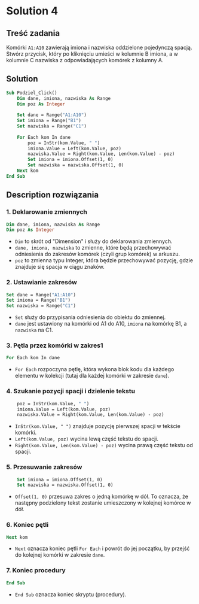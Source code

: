 # Solution 4

## Treść zadania

Komórki `A1:A10` zawierają imiona i nazwiska oddzielone pojedynczą spacją. Stwórz przycisk, który po kliknięciu umieści w kolumnie B imiona, a w kolumnie C nazwiska z odpowiadających komórek z kolumny A.

## Solution

```vb
Sub Podziel_Click()
    Dim dane, imiona, nazwiska As Range
    Dim poz As Integer
    
    Set dane = Range("A1:A10")
    Set imiona = Range("B1")
    Set nazwiska = Range("C1")
    
    For Each kom In dane
        poz = InStr(kom.Value, " ")
        imiona.Value = Left(kom.Value, poz)
        nazwiska.Value = Right(kom.Value, Len(kom.Value) - poz)
        Set imiona = imiona.Offset(1, 0)
        Set nazwiska = nazwiska.Offset(1, 0)
    Next kom
End Sub
```

## Description rozwiązania

### 1. Deklarowanie zmiennych

```vb
Dim dane, imiona, nazwiska As Range
Dim poz As Integer
```

- `Dim` to skrót od "Dimension" i służy do deklarowania zmiennych.
- `dane, imiona, nazwiska` to zmienne, które będą przechowywać odniesienia do zakresów komórek (czyli grup komórek) w arkuszu.
- `poz` to zmienna typu Integer, która będzie przechowywać pozycję, gdzie znajduje się spacja w ciągu znaków.

### 2. Ustawianie zakresów

```vb
Set dane = Range("A1:A10")
Set imiona = Range("B1")
Set nazwiska = Range("C1")
```

- `Set` służy do przypisania odniesienia do obiektu do zmiennej.
- `dane` jest ustawiony na komórki od A1 do A10, `imiona` na komórkę B1, a `nazwiska` na C1.

### 3. Pętla przez komórki w zakres1

```vb
For Each kom In dane
```

- `For Each` rozpoczyna pętlę, która wykona blok kodu dla każdego elementu w kolekcji (tutaj dla każdej komórki w zakresie `dane`).

### 4. Szukanie pozycji spacji i dzielenie tekstu

```vb
    poz = InStr(kom.Value, " ")
    imiona.Value = Left(kom.Value, poz)
    nazwiska.Value = Right(kom.Value, Len(kom.Value) - poz)
```

- `InStr(kom.Value, " ")` znajduje pozycję pierwszej spacji w tekście komórki.
- `Left(kom.Value, poz)` wycina lewą część tekstu do spacji.
- `Right(kom.Value, Len(kom.Value) - poz)` wycina prawą część tekstu od spacji.

### 5. Przesuwanie zakresów

```vb
    Set imiona = imiona.Offset(1, 0)
    Set nazwiska = nazwiska.Offset(1, 0)
```

- `Offset(1, 0)` przesuwa zakres o jedną komórkę w dół. To oznacza, że następny podzielony tekst zostanie umieszczony w kolejnej komórce w dół.

### 6. Koniec pętli

```vb
Next kom
```

- `Next` oznacza koniec pętli `For Each` i powrót do jej początku, by przejść do kolejnej komórki w zakresie `dane`.

### 7. Koniec procedury

```vb
End Sub
```

- `End Sub` oznacza koniec skryptu (procedury).
